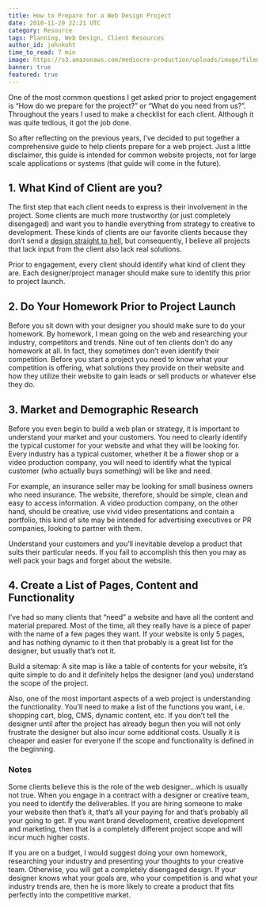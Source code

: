 ```yaml
---
title: How to Prepare for a Web Design Project
date: 2010-11-29 22:21 UTC
category: Resource
tags: Planning, Web Design, Client Resources
author_id: johnkoht
time_to_read: 7 min
image: https://s3.amazonaws.com/mediocre-production/uploads/image/filename/19/picjumbo.com_HNCK5096.jpg
banner: true
featured: true
---
```


One of the most common questions I get asked prior to project engagement is “How do we prepare for the project?” or “What do you need from us?”. Throughout the years I used to make a checklist for each client. Although it was quite tedious, it got the job done.

So after reflecting on the previous years, I’ve decided to put together a comprehensive guide to help clients prepare for a web project. Just a little disclaimer, this guide is intended for common website projects, not for large scale applications or systems (that guide will come in the future).

## 1. What Kind of Client are you?

The first step that each client needs to express is their involvement in the project. Some clients are much more trustworthy (or just completely disengaged) and want you to handle everything from strategy to creative to development. These kinds of clients are our favorite clients because they don’t send a [design straight to hell](http://theoatmeal.com/comics/design_hell), but consequently, I believe all projects that lack input from the client also lack real solutions.

Prior to engagement, every client should identify what kind of client they are. Each designer/project manager should make sure to identify this prior to project launch.

## 2. Do Your Homework Prior to Project Launch

Before you sit down with your designer you should make sure to do your homework. By homework, I mean going on the web and researching your industry, competitors and trends. Nine out of ten clients don’t do any homework at all. In fact, they sometimes don’t even identify their competition. Before you start a project you need to know what your competition is offering, what solutions they provide on their website and how they utilize their website to gain leads or sell products or whatever else they do.

## 3. Market and Demographic Research

Before you even begin to build a web plan or strategy, it is important to understand your market and your customers. You need to clearly identify the typical customer for your website and what they will be looking for. Every industry has a typical customer, whether it be a flower shop or a video production company, you will need to identify what the typical customer (who actually buys something) will be like and need.

For example, an insurance seller may be looking for small business owners who need insurance. The website, therefore, should be simple, clean and easy to access information. A video production company, on the other hand, should be creative, use vivid video presentations and contain a portfolio, this kind of site may be intended for advertising executives or PR companies, looking to partner with them.

Understand your customers and you’ll inevitable develop a product that suits their particular needs. If you fail to accomplish this then you may as well pack your bags and forget about the website.

## 4. Create a List of Pages, Content and Functionality

I’ve had so many clients that “need” a website and have all the content and material prepared. Most of the time, all they really have is a piece of paper with the name of a few pages they want. If your website is only 5 pages, and has nothing dynamic to it then that probably is a great list for the designer, but usually that’s not it.

Build a sitemap: A site map is like a table of contents for your website, it’s quite simple to do and it definitely helps the designer (and you) understand the scope of the project.

Also, one of the most important aspects of a web project is understanding the functionality. You’ll need to make a list of the functions you want, i.e. shopping cart, blog, CMS, dynamic content, etc. If you don’t tell the designer until after the project has already begun then you will not only frustrate the designer but also incur some additional costs. Usually it is cheaper and easier for everyone if the scope and functionality is defined in the beginning.

### Notes

Some clients believe this is the role of the web designer…which is usually not true. When you engage in a contract with a designer or creative team, you need to identify the deliverables. If you are hiring someone to make your website then that’s it, that’s all your paying for and that’s probably all your going to get. If you want brand development, creative development and marketing, then that is a completely different project scope and will incur much higher costs.

If you are on a budget, I would suggest doing your own homework, researching your industry and presenting your thoughts to your creative team. Otherwise, you will get a completely disengaged design. If your designer knows what your goals are, who your competition is and what your industry trends are, then he is more likely to create a product that fits perfectly into the competitive market.
